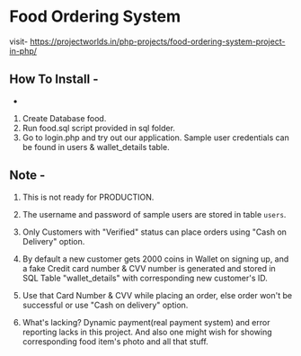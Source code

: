 # Food Ordering System

visit- https://projectworlds.in/php-projects/food-ordering-system-project-in-php/

How To Install -
--------
-

1. Create Database food.
2. Run food.sql script provided in sql folder.
3. Go to login.php and try out our application. Sample user credentials can be found in users & wallet_details table.

Note -
---------

1. This is not ready for PRODUCTION.
2. The username and password of sample users are stored in table `users`.

3. Only Customers with "Verified" status can place orders using "Cash on Delivery" option.

4. By default a new customer gets 2000 coins in Wallet on signing up, and a fake Credit card number & CVV number is generated and stored in SQL Table "wallet_details" with corresponding new customer's ID.

5. Use that Card Number & CVV while placing an order, else order won't be successful or use "Cash on delivery" option.

6. What's lacking? Dynamic payment(real payment system) and error reporting lacks in this project. And also one might wish for showing corresponding food item's photo and all that stuff.
